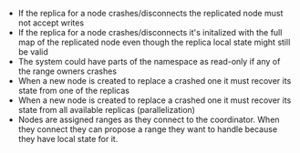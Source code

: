- If the replica for a node crashes/disconnects the replicated node must not accept writes
- If the replica for a node crashes/disconnects it's initalized with the full map of the replicated node even though the replica local state might still be valid
- The system could have parts of the namespace as read-only if any of the range owners crashes
- When a new node is created to replace a crashed one it must recover its state from one of the replicas
- When a new node is created to replace a crashed one it must recover its state from all available replicas (parallelization)
- Nodes are assigned ranges as they connect to the coordinator. When they connect they can propose a range they want to handle because they have local state for it.
